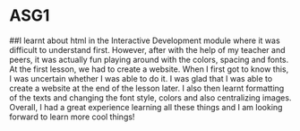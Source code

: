 # ASG1
##I learnt about html in the Interactive Development module where it was difficult to understand first. However, after with the help of my teacher and peers, it was actually fun playing around with the colors, spacing and fonts. At the first lesson, we had to create a website. When I first got to know this, I was uncertain whether I was able to do it. I was glad that I was able to create a website at the end of the lesson later. I also then learnt formatting of the texts and changing the font style, colors and also centralizing images. Overall, I had a great experience learning all these things and I am
looking forward to learn more cool things! 
